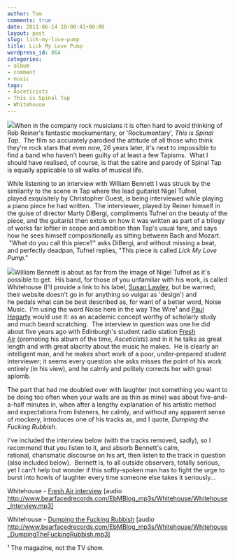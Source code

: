 ```yaml
---
author: Tom
comments: true
date: 2011-06-14 10:00:41+00:00
layout: post
slug: lick-my-love-pump
title: Lick My Love Pump
wordpress_id: 864
categories:
- album
- comment
- music
tags: 
- Asceticists
- This is Spinal Tap
- Whitehouse
---
```


[![](http://eatenbymonsters.files.wordpress.com/2011/06/picture-1.png?w=300)](http://eatenbymonsters.files.wordpress.com/2011/06/picture-1.png)When in the company rock musicians it is often hard to avoid thinking of Rob Reiner's fantastic mockumentary, or 'Rockumentary', _This is Spinal Tap_.  The film so accurately parodied the attitude of all those who think they're rock stars that even now, 26 years later, it's next to impossible to find a band who haven't been guilty of at least a few Tapisms.  What I should have realised, of course, is that the satire and parody of Spinal Tap is equally applicable to all walks of musical life.

While listening to an interview with William Bennett I was struck by the similarity to the scene in Tap where the lead guitarist Nigel Tufnel, played exquisitely by Christopher Guest, is being interviewed while playing a piano piece he had written.  The interviewer, played by Reiner himself in the guise of director Marty DiBergi, compliments Tufnel on the beauty of the piece, and the guitarist then extols on how it was written as part of a trilogy of works far loftier in scope and ambition than Tap's usual fare, and says how he sees himself compositionally as sitting between Bach and Mozart.  "What do you call this piece?" asks DiBergi, and without missing a beat, and perfectly deadpan, Tufnel replies, "This piece is called _Lick My Love Pump_."

[![](http://eatenbymonsters.files.wordpress.com/2011/06/whitehouse_asceticists.jpg?w=300)](http://eatenbymonsters.files.wordpress.com/2011/06/whitehouse_asceticists.jpg)William Bennett is about as far from the image of Nigel Tufnel as it's possible to get.  His band, for those of you unfamiliar with his work, is called Whitehouse (I'll provide a link to his label, [Susan Lawley](http://www.susanlawly.freeuk.com/news/news.html), but be warned; their website doesn't go in for anything so vulgar as 'design') and he pedals what can be best described as, for want of a better word, Noise Music.  I'm using the word Noise here in the way The Wire¹ and [Paul Hegarty](http://www.amazon.co.uk/Noise-Music-History-Paul-Hegarty/dp/0826417272) would use it: as an academic concept worthy of scholarly study and much beard scratching.  The interview in question was one he did about five years ago with Edinburgh's student radio station [Fresh Air](http://www.freshair.org.uk/) (promoting his album of the time, _Asceticists_) and in it he talks as great length and with great alacrity about the music he makes.  He is clearly an intelligent man, and he makes short work of a poor, under-prepared student interviewer; it seems every question she asks misses the point of his work entirely (in his view), and he calmly and politely corrects her with great aplomb.

The part that had me doubled over with laughter (not something you want to be doing too often when your walls are as thin as mine) was about five-and-a-half minutes in, when after a lengthy explanation of his artistic method and expectations from listeners, he calmly, and without any apparent sense of mockery, introduces one of his tracks as, and I quote, _Dumping the Fucking Rubbish_.

I've included the interview below (with the tracks removed, sadly), so I recommend that you listen to it, and absorb Bennett's calm, rational, charismatic discourse on his art, then listen to the track in question (also included below).  Bennett is, to all outside observers, totally serious, yet I can't help but wonder if this softly-spoken man has to fight the urge to burst into howls of laughter every time someone else takes it seriously...

Whitehouse - [Fresh Air interview](http://www.bearfacedrecords.com/EbMBlog_mp3s/Whitehouse/Whitehouse_Interview.mp3) [audio http://www.bearfacedrecords.com/EbMBlog_mp3s/Whitehouse/Whitehouse_Interview.mp3]

Whitehouse - [Dumping the Fucking Rubbish](http://www.bearfacedrecords.com/EbMBlog_mp3s/Whitehouse/Whitehouse_DumpingTheFuckingRubbish.mp3) [audio http://www.bearfacedrecords.com/EbMBlog_mp3s/Whitehouse/Whitehouse_DumpingTheFuckingRubbish.mp3]

¹ The magazine, not the TV show.
